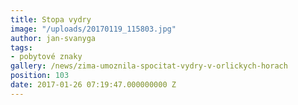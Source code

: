 ```yaml
---
title: Stopa vydry
image: "/uploads/20170119_115803.jpg"
author: jan-svanyga
tags:
- pobytové znaky
gallery: /news/zima-umoznila-spocitat-vydry-v-orlickych-horach
position: 103
date: 2017-01-26 07:19:47.000000000 Z
---
```

